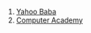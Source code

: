 1. [Yahoo Baba](https://www.youtube.com/@YahooBaba/playlists)
2. [Computer Academy](https://www.youtube.com/@learncomputeracademy/playlists)